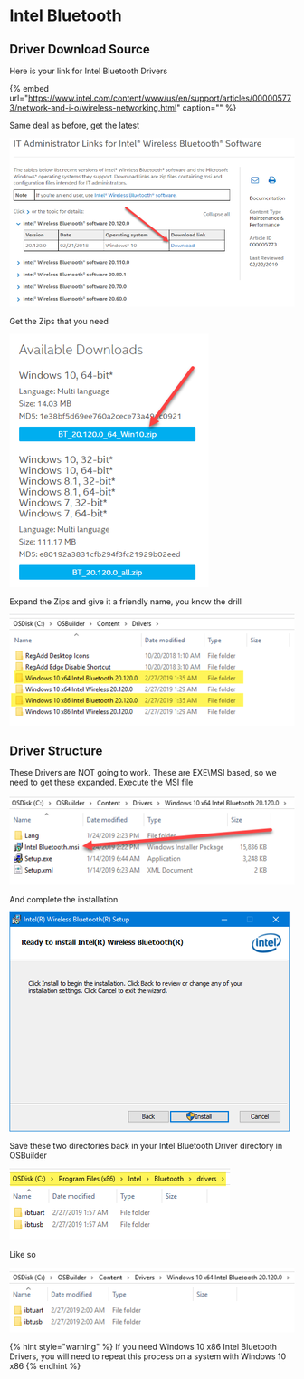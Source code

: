 # Intel Bluetooth

## Driver Download Source

Here is your link for Intel Bluetooth Drivers

{% embed url="https://www.intel.com/content/www/us/en/support/articles/000005773/network-and-i-o/wireless-networking.html" caption="" %}

Same deal as before, get the latest

![](../../../../../.gitbook/assets/image%20%2814%29.png)

Get the Zips that you need

![](../../../../../.gitbook/assets/image%20%2842%29.png)

Expand the Zips and give it a friendly name, you know the drill

![](../../../../../.gitbook/assets/image%20%2843%29.png)

## Driver Structure

These Drivers are NOT going to work. These are EXE\MSI based, so we need to get these expanded. Execute the MSI file

![](../../../../../.gitbook/assets/image%20%2823%29.png)

And complete the installation

![](../../../../../.gitbook/assets/image%20%2817%29.png)

Save these two directories back in your Intel Bluetooth Driver directory in OSBuilder

![](../../../../../.gitbook/assets/image%20%2831%29.png)

Like so

![](../../../../../.gitbook/assets/image%20%2847%29.png)

{% hint style="warning" %}
If you need Windows 10 x86 Intel Bluetooth Drivers, you will need to repeat this process on a system with Windows 10 x86
{% endhint %}

